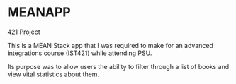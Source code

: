 # MEANAPP
421 Project

This is a MEAN Stack app that I was required to make for an advanced integrations course (IST421) while attending PSU. 

Its purpose was to allow users the ability to filter through a list of books and view vital statistics about them.
